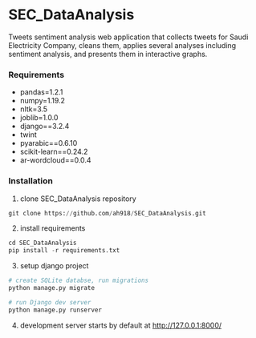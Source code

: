 # SEC_DataAnalysis
Tweets sentiment analysis web application that collects tweets for Saudi Electricity Company, cleans them, applies several analyses including sentiment analysis, and presents them in interactive graphs.

### Requirements
- pandas=1.2.1
- numpy=1.19.2
- nltk=3.5
- joblib=1.0.0
- django==3.2.4
- twint 
- pyarabic==0.6.10
- scikit-learn==0.24.2
- ar-wordcloud==0.0.4

### Installation
1. clone SEC_DataAnalysis repository
```python
git clone https://github.com/ah918/SEC_DataAnalysis.git
```
2. install requirements
```python
cd SEC_DataAnalysis
pip install -r requirements.txt
```
3. setup django project
```python
# create SQLite databse, run migrations
python manage.py migrate

# run Django dev server
python manage.py runserver
```
4. development server starts by default at http://127.0.0.1:8000/
